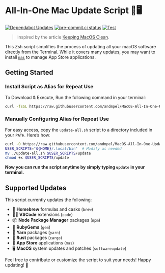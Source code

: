 # All-In-One Mac Update Script 🍎🖥️

[![Dependabot Updates](https://github.com/andmpel/MacOS-All-In-One-Update-Script/actions/workflows/dependabot/dependabot-updates/badge.svg)](https://github.com/andmpel/MacOS-All-In-One-Update-Script/actions/workflows/dependabot/dependabot-updates)
[![pre-commit.ci status](https://results.pre-commit.ci/badge/github/andmpel/MacOS-All-In-One-Update-Script/master.svg)](https://results.pre-commit.ci/latest/github/andmpel/MacOS-All-In-One-Update-Script/master)
[![Test](https://github.com/andmpel/MacOS-All-In-One-Update-Script/actions/workflows/test.yaml/badge.svg)](https://github.com/andmpel/MacOS-All-In-One-Update-Script/actions/workflows/test.yaml)


> Inspired by the article
[Keeping MacOS Clean](https://waxzce.medium.com/keeping-macos-clean-this-is-my-osx-brew-update-cli-command-6c8f12dc1731).

This Zsh script simplifies the process of updating all your macOS software directly from the Terminal. While it covers many updates, you may want to install [`mas`](https://github.com/mas-cli/mas) to manage App Store applications.

## Getting Started

### Install Script as Alias for Repeat Use

To Download & Execute, Run the following command in your terminal:

```sh
curl -fsSL https://raw.githubusercontent.com/andmpel/MacOS-All-In-One-Update-Script/HEAD/install.sh | zsh
```

### Manually Configuring Alias for Repeat Use

For easy access, copy the `update-all.sh` script to a directory included in your `PATH`. Here’s how:

```sh
curl -O https://raw.githubusercontent.com/andmpel/MacOS-All-In-One-Update-Script/refs/heads/master/update-all.sh
USER_SCRIPTS="${HOME}/.local/bin"  # Modify as needed
mv ./update-all.sh $USER_SCRIPTS/update
chmod +x $USER_SCRIPTS/update
```

**Now you can run the script anytime by simply typing `update` in your terminal.**

## Supported Updates

This script currently updates the following:

- 🍺 **Homebrew** formulas and casks (`brew`)
- 🧑‍💻 **VSCode** extensions (`code`)
- 📦 **Node Package Manager** packages (`npm`)
- 💎 **RubyGems** (`gem`)
- 🧶 **Yarn** packages (`yarn`)
- 🚚 **Rust** packages (`cargo`)
- 🔵 **App Store** applications (`mas`)
- 🖥  **MacOS** system updates and patches (`softwareupdate`)

Feel free to contribute or customize the script to suit your needs! Happy updating! 🎉
